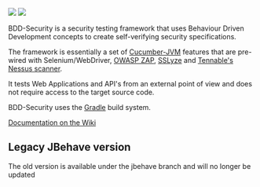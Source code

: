 
![](http://www.continuumsecurity.net/images/bdd-security-logo-small.png) ![](https://cucumber.io/images/cucumber-logo.svg)

BDD-Security is a security testing framework that uses Behaviour Driven Development concepts to create self-verifying security specifications.

The framework is essentially a set of [Cucumber-JVM](http://cucumber.io) features that are pre-wired with Selenium/WebDriver, [OWASP ZAP](https://www.owasp.org/index.php/OWASP_Zed_Attack_Proxy_Project), [SSLyze](https://github.com/nabla-c0d3/sslyze) and [Tennable's Nessus scanner](http://www.tenable.com/products/nessus-vulnerability-scanner).

It tests Web Applications and API's from an external point of view and does not require access to the target source code.

BDD-Security uses the [Gradle](http://www.gradle.org) build system.

[Documentation on the Wiki](https://github.com/continuumsecurity/bdd-security/wiki)

## Legacy JBehave version
The old version is available under the jbehave branch and will no longer be updated
